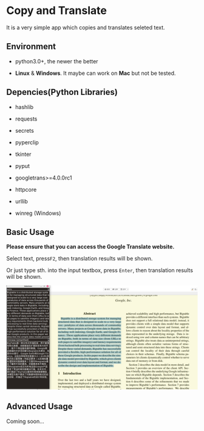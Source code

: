 # Copy and Translate

It is a very simple app which copies and translates seleted text.

## Environment

* python3.0+, the newer the better

* **Linux** & **Windows**. It maybe can work on **Mac** but not be tested.

## Depencies(Python Libraries)

* hashlib

* requests

* secrets

* pyperclip

* tkinter

* pyput

* googletrans>=4.0.0rc1

* httpcore

* urllib

* winreg (Windows)

## Basic Usage

**Please ensure that you can access the Google Translate website.**

Select text, press`F2`, then translation results will be shown.

Or just type sth. into the input textbox, press `Enter`, then translation results will be shown.

![example.png](./img/example.png)

## Advanced Usage

Coming soon...
